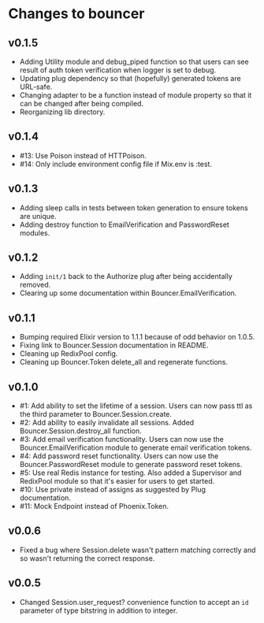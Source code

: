 # Changes to bouncer

##  v0.1.5

* Adding Utility module and debug_piped function so that users can see result
  of auth token verification when logger is set to debug.
* Updating plug dependency so that (hopefully) generated tokens are URL-safe.
* Changing adapter to be a function instead of module property so that it
  can be changed after being compiled.
* Reorganizing lib directory.

## v0.1.4

* #13: Use Poison instead of HTTPoison.
* #14: Only include environment config file if Mix.env is :test.

## v0.1.3

* Adding sleep calls in tests between token generation to ensure tokens are
  unique.
* Adding destroy function to EmailVerification and PasswordReset modules.

## v0.1.2

* Adding `init/1` back to the Authorize plug after being accidentally removed.
* Clearing up some documentation within Bouncer.EmailVerification.

## v0.1.1

* Bumping required Elixir version to 1.1.1 because of odd behavior on 1.0.5.
* Fixing link to Bouncer.Session documentation in README.
* Cleaning up RedixPool config.
* Cleaning up Bouncer.Token delete_all and regenerate functions.

## v0.1.0

* #1: Add ability to set the lifetime of a session. Users can now pass ttl as
  the third parameter to Bouncer.Session.create.
* #2: Add ability to easily invalidate all sessions. Added
  Bouncer.Session.destroy_all function.
* #3: Add email verification functionality. Users can now use the
  Bouncer.EmailVerification module to generate email verification tokens.
* #4: Add password reset functionality. Users can now use the
  Bouncer.PasswordReset module to generate password reset tokens.
* #5: Use real Redis instance for testing. Also added a Supervisor and
  RedixPool module so that it's easier for users to get started.
* #10: Use private instead of assigns as suggested by Plug documentation.
* #11: Mock Endpoint instead of Phoenix.Token.

## v0.0.6

* Fixed a bug where Session.delete wasn't pattern matching correctly and so
wasn't returning the correct response.

## v0.0.5

* Changed Session.user_request? convenience function to accept an `id` parameter
of type bitstring in addition to integer.
